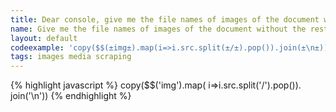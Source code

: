```yaml
---
title: Dear console, give me the file names of images of the document without the rest of the URL
name: Give me the file names of images of the document without the rest of the URL
layout: default
codeexample: 'copy($$(±img±).map(i=>i.src.split(±/±).pop()).join(±\n±))'
tags: images media scraping
---
```


{% highlight javascript %}
copy($$('img').map(
    i=>i.src.split('/').pop()).
join('\n'))
{% endhighlight %}


